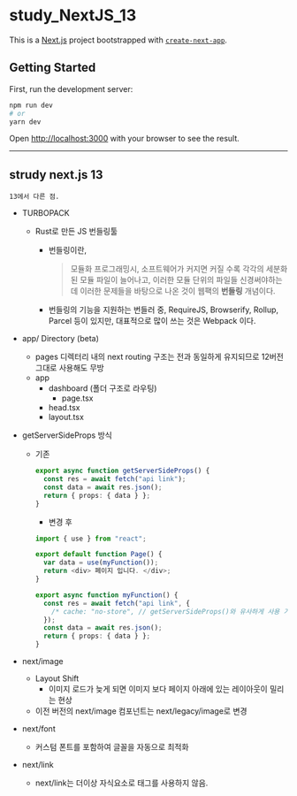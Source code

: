 # study_NextJS_13

This is a [Next.js](https://nextjs.org/) project bootstrapped with [`create-next-app`](https://github.com/vercel/next.js/tree/canary/packages/create-next-app).

## Getting Started

First, run the development server:

```bash
npm run dev
# or
yarn dev
```

Open [http://localhost:3000](http://localhost:3000) with your browser to see the result.

---

## strudy next.js 13

```
13에서 다른 점.
```

- TURBOPACK

  - Rust로 만든 JS 번들링툴

    - 번들링이란,

      > 모듈화 프로그래밍시, 소프트웨어가 커지면 커질 수록 각각의 세분화된 모듈 파일이 늘어나고, 이러한 모듈 단위의 파일들 신경써야하는데 이러한 문제들을 바탕으로 나온 것이 웹팩의 **번들링** 개념이다.

    - 번들링의 기능을 지원하는 번들러 중, RequireJS, Browserify, Rollup, Parcel 등이 있지만, 대표적으로 많이 쓰는 것은 Webpack 이다.

- app/ Directory (beta)

  - pages 디렉터리 내의 next routing 구조는 전과 동일하게 유지되므로 12버전 그대로 사용해도 무방
  - app
    - dashboard (폴더 구조로 라우팅)
      - page.tsx
    - head.tsx
    - layout.tsx

- getServerSideProps 방식

  - 기존

    ```typescript
    export async function getServerSideProps() {
      const res = await fetch("api link");
      const data = await res.json();
      return { props: { data } };
    }
    ```

    - 변경 후

    ```typescript
    import { use } from "react";

    export default function Page() {
      var data = use(myFunction());
      return <div> 페이지 입니다. </div>;
    }

    export async function myFunction() {
      const res = await fetch("api link", {
        /* cache: "no-store", // getServerSideProps()와 유사하게 사용 가능 */
      });
      const data = await res.json();
      return { props: { data } };
    }
    ```

- next/image
  - Layout Shift
    - 이미지 로드가 늦게 되면 이미지 보다 페이지 아래에 있는 레이아웃이 밀리는 현상
  - 이전 버전의 next/image 컴포넌트는 next/legacy/image로 변경
- next/font
  - 커스텀 폰트를 포함하여 글꼴을 자동으로 최적화
- next/link
  - next/link는 더이상 자식요소로 <a>태그를 사용하지 않음.
